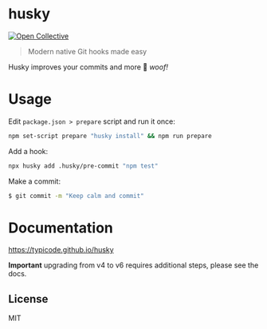 # husky

[![Open Collective](https://opencollective.com/husky/all/badge.svg?label=financial+contributors)](https://opencollective.com/husky) 

> Modern native Git hooks made easy

Husky improves your commits and more 🐶 *woof!*

# Usage

Edit `package.json > prepare` script and run it once:

```sh
npm set-script prepare "husky install" && npm run prepare
```

Add a hook:

```sh
npx husky add .husky/pre-commit "npm test"
```

Make a commit:

```sh
$ git commit -m "Keep calm and commit"
```

# Documentation

https://typicode.github.io/husky

__Important__ upgrading from v4 to v6 requires additional steps, please see the docs.

## License

MIT
